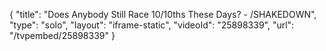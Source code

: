 {
    "title": "Does Anybody Still Race 10\/10ths These Days? - \/SHAKEDOWN",
    "type": "solo",
    "layout": "iframe-static",
    "videoId": "25898339",
    "url": "\/tvpembed\/25898339"
}